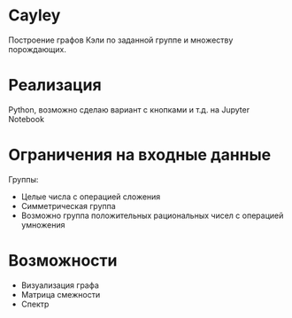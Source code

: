 # Cayley
Построение графов Кэли по заданной группе и множеству порождающих.
# Реализация
Python, возможно сделаю вариант с кнопками и т.д. на Jupyter Notebook
# Ограничения на входные данные
Группы:
- Целые числа с операцией сложения
- Симметрическая группа
- Возможно группа положительных рациональных чисел с операцией умножения
# Возможности
- Визуализация графа 
- Матрица смежности 
- Спектр
